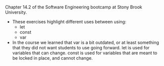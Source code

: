 Chapter 14.2 of the Software Engineering bootcamp at Stony Brook University.
- These exercises highlight different uses between using:
    - let 
    - const
    - var
- In the course we learned that var is a bit outdated, or at least something that they did not want students to use going forward. let is used for variables that can change. const is used for variables that are meant to be locked in place, and cannot change.
